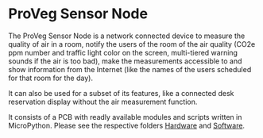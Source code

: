 # ProVeg Sensor Node

The ProVeg Sensor Node is a network connected device to measure the quality of air in a room,
notify the users of the room of the air quality (CO2e ppm number and traffic light color on the screen,
multi-tiered warning sounds if the air is too bad), make the measurements accessible to
and show information from the Internet (like the names of the users scheduled for that room for the day).

It can also be used for a subset of its features, like a connected desk reservation display
without the air measurement function.

It consists of a PCB with readly available modules and scripts written in MicroPython.
Please see the respective folders [Hardware](Hardware) and [Software](Software).
